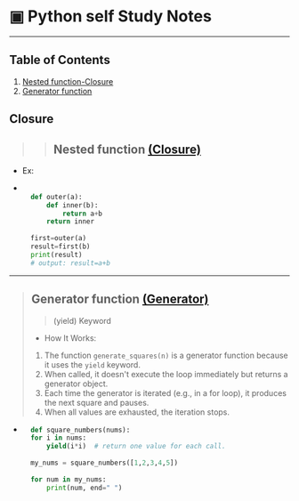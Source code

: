 # ▣ Python self Study Notes

---

## Table of Contents

1. [Nested function-Closure](#nested-function-closure)
2. [Generator function](#generator-function)
<!-- 
1. []()
2. []() 
3. []()
4. []()
5. []()
6. []()
7. []()
8.  []()
9.  []()
10. 
11. -->

## Closure

>> ## **Nested function** [(Closure)](closure.py)
>

* Ex:

* ```python
 
    def outer(a):
        def inner(b):
            return a+b
        return inner
    
    first=outer(a)
    result=first(b)
    print(result)
    # output: result=a+b
    ```

---

> ## **Generator function** [(Generator)](generator.py)
>
>> (yield) Keyword
>
> * How It Works:
>
> 1. The function `generate_squares(n)` is a generator function because it uses the `yield` keyword.
> 2. When called, it doesn't execute the loop immediately but returns a generator object.
> 3. Each time the generator is iterated (e.g., in a for loop), it produces the next square and pauses.
> 4. When all values are exhausted, the iteration stops.
>
>

* ```python
    def square_numbers(nums):
    for i in nums:
        yield(i*i)  # return one value for each call.
    
    my_nums = square_numbers([1,2,3,4,5])
   
    for num in my_nums:
        print(num, end=" ")
    ```
